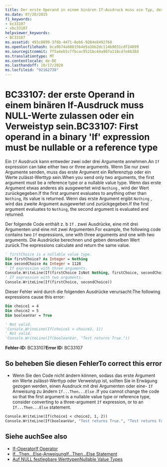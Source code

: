 ```yaml
---
title: Der erste Operand in einem binären If-Ausdruck muss ein Typ, der NULL-Werte zulässt, oder ein Referenztyp sein
ms.date: 07/20/2015
f1_keywords:
- bc33107
- vbc33107
helpviewer_keywords:
- BC33107
ms.assetid: 493c8899-3f6b-4471-8eb6-9284e8492768
ms.openlocfilehash: bca9b74a68815b4e5a3bb2dc114b9031cdf24099
ms.sourcegitcommit: ff5a4eb5cffbcac9521bc44a907a118cd7e8638d
ms.translationtype: MT
ms.contentlocale: de-DE
ms.lasthandoff: 10/17/2020
ms.locfileid: "92162738"
---
```

# <a name="bc33107-first-operand-in-a-binary-if-expression-must-be-nullable-or-a-reference-type"></a><span data-ttu-id="b1c07-102">BC33107: der erste Operand in einem binären If-Ausdruck muss NULL-Werte zulassen oder ein Verweistyp sein.</span><span class="sxs-lookup"><span data-stu-id="b1c07-102">BC33107: First operand in a binary 'If' expression must be nullable or a reference type</span></span>

<span data-ttu-id="b1c07-103">Ein `If` Ausdruck kann entweder zwei oder drei Argumente annehmen.</span><span class="sxs-lookup"><span data-stu-id="b1c07-103">An `If` expression can take either two or three arguments.</span></span> <span data-ttu-id="b1c07-104">Wenn Sie nur zwei Argumente senden, muss das erste Argument ein Referenztyp oder ein Werte zulässt-Werttyp sein.</span><span class="sxs-lookup"><span data-stu-id="b1c07-104">When you send only two arguments, the first argument must be a reference type or a nullable value type.</span></span> <span data-ttu-id="b1c07-105">Wenn das erste Argument etwas anderes als ausgewertet wird `Nothing` , wird der Wert zurückgegeben.</span><span class="sxs-lookup"><span data-stu-id="b1c07-105">If the first argument evaluates to anything other than `Nothing`, its value is returned.</span></span> <span data-ttu-id="b1c07-106">Wenn das erste Argument ergibt `Nothing` , wird das zweite Argument ausgewertet und zurückgegeben.</span><span class="sxs-lookup"><span data-stu-id="b1c07-106">If the first argument evaluates to `Nothing`, the second argument is evaluated and returned.</span></span>

 <span data-ttu-id="b1c07-107">Der folgende Code enthält z. b `If` . zwei Ausdrücke, eine mit drei Argumenten und eine mit zwei Argumenten.</span><span class="sxs-lookup"><span data-stu-id="b1c07-107">For example, the following code contains two `If` expressions, one with three arguments and one with two arguments.</span></span> <span data-ttu-id="b1c07-108">Die Ausdrücke berechnen und geben denselben Wert zurück.</span><span class="sxs-lookup"><span data-stu-id="b1c07-108">The expressions calculate and return the same value.</span></span>

```vb
' firstChoice is a nullable value type.
Dim firstChoice? As Integer = Nothing
Dim secondChoice As Integer = 1128
' If expression with three arguments.
Console.WriteLine(If(firstChoice IsNot Nothing, firstChoice, secondChoice))
' If expression with two arguments.
Console.WriteLine(If(firstChoice, secondChoice))
```

 <span data-ttu-id="b1c07-109">Dieser Fehler wird durch die folgenden Ausdrücke verursacht:</span><span class="sxs-lookup"><span data-stu-id="b1c07-109">The following expressions cause this error:</span></span>

```vb
Dim choice1 = 4
Dim choice2 = 5
Dim booleanVar = True

' Not valid.
'Console.WriteLine(If(choice1 < choice2, 1))
' Not valid.
'Console.WriteLine(If(booleanVar, "Test returns True."))
```

 <span data-ttu-id="b1c07-110">**Fehler-ID:** BC33107</span><span class="sxs-lookup"><span data-stu-id="b1c07-110">**Error ID:** BC33107</span></span>

## <a name="to-correct-this-error"></a><span data-ttu-id="b1c07-111">So beheben Sie diesen Fehler</span><span class="sxs-lookup"><span data-stu-id="b1c07-111">To correct this error</span></span>

- <span data-ttu-id="b1c07-112">Wenn Sie den Code nicht ändern können, sodass das erste Argument ein Werte zulässt-Werttyp oder Verweistyp ist, sollten Sie in Erwägung gezogen werden, einen Ausdruck mit drei Argumenten oder eine- `If` Anweisung zu ändern `If...Then...Else` .</span><span class="sxs-lookup"><span data-stu-id="b1c07-112">If you cannot change the code so that the first argument is a nullable value type or reference type, consider converting to a three-argument `If` expression, or to an `If...Then...Else` statement.</span></span>

```vb
Console.WriteLine(If(choice1 < choice2, 1, 2))
Console.WriteLine(If(booleanVar, "Test returns True.", "Test returns False."))
```

## <a name="see-also"></a><span data-ttu-id="b1c07-113">Siehe auch</span><span class="sxs-lookup"><span data-stu-id="b1c07-113">See also</span></span>

- [<span data-ttu-id="b1c07-114">If-Operator</span><span class="sxs-lookup"><span data-stu-id="b1c07-114">If Operator</span></span>](../operators/if-operator.md)
- [<span data-ttu-id="b1c07-115">If...Then...Else-Anweisung</span><span class="sxs-lookup"><span data-stu-id="b1c07-115">If...Then...Else Statement</span></span>](../statements/if-then-else-statement.md)
- [<span data-ttu-id="b1c07-116">Auf NULL festlegbare Werttypen</span><span class="sxs-lookup"><span data-stu-id="b1c07-116">Nullable Value Types</span></span>](../../programming-guide/language-features/data-types/nullable-value-types.md)
